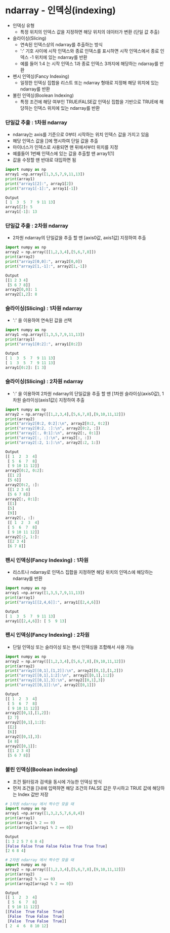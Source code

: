 # ndarray - 인덱싱(indexing)    
- 인덱싱 유형  
  - 특정 위치의 인덱스 값을 지정하면 해당 위치의 데이터가 변환 (단일 값 추출)  
- 슬라이싱(Slicing)  
  - 연속된 인덱스상의 ndarray를 추출하는 방식  
  - ':' 기호 사이에 시작 인덱스와 종료 인덱스를 표시하면 시작 인덱스에서 종료 인덱스 -1 위치에 있는 ndarray를 반환  
  - 예를 들어 1:4 는 시작 인덱스 1과 종료 인덱스 3까지에 해당하는 ndarray를 반환  
- 펜시 인덱싱(Fancy Indexing)  
  - 일정한 인덱싱 집합을 리스트 또는 ndarray 형태로 지정해 해당 위치에 있는 ndarray를 반환  
- 불린 인덱싱(Boolean Indexing)  
  - 특정 조건에 해당 여부인 TRUE/FALSE값 인덱싱 집합을 기반으로 TRUE에 해당하는 인덱스 위치에 있는 ndarray를 반환  

### 단일값 추출 : 1차원 ndarray  
- ndarray는 axis를 기준으로 0부터 시작하는 위치 인덱스 값을 가지고 있음  
- 해당 인덱스 값을 []에 명시하여 단일 값을 추출  
- 마이너스가 인덱스로 사용되면 맨 뒤에서부터 위치를 지정  
- 예를들어 1번째 인덱스에 있는 값을 추출할 땐 array1[1]  
- 값을 수정할 땐 반대로 대입하면 됨  

```python  
import numpy as np  
array1 =np.array([1,3,5,7,9,11,13])  
print(array1)  
print("array1[2]:", array1[2])  
print("array1[-1]:", array1[-1])  

Output  
[ 1  3  5  7  9 11 13]  
array1[2]: 5  
array1[-1]: 13  
```   

### 단일값 추출 : 2차원 ndarray  
- 2차원 ndarray의 단일값을 추출 할 땐 [axis0값, axis1값] 지정하여 추출  

```python  
import numpy as np  
array2 = np.array([[1,2,3,4],[5,6,7,8]])  
print(array2)  
print("array2[0,0]:", array2[0,0])  
print("array2[1,-1]:", array2[1,-1])  

Output  
[[1 2 3 4]  
 [5 6 7 8]]  
array2[0,0]: 1  
array2[1,2]: 8  
```   

### 슬라이싱(Slicing) : 1차원 ndarray  
- ':' 을 이용하여 연속된 값을 선택  

```python  
import numpy as np  
array1 =np.array([1,3,5,7,9,11,13])  
print(array1)  
print("array1[0:2]:", array1[0:2])  

Output  
[ 1  3  5  7  9 11 13]  
[ 1  3  5  7  9 11 13]  
array1[0:2]: [1 3]  
```   

### 슬라이싱(Slicing) : 2차원 ndarray  
- ':' 을 이용하여 2차원 ndarray의 단일값을 추출 할 땐 [1차원 슬라이싱(axis0값), 1차원 슬라이싱(axis1값)] 지정하여 추출  

```python  
import numpy as np  
array2 = np.array([[1,2,3,4],[5,6,7,8],[9,10,11,12]])  
print(array2)  
print("array2[0:2, 0:2]:\n", array2[0:2, 0:2])  
print("array2[0:2, :]:\n", array2[0:2, :])  
print("array2[:, 0:1]:\n", array2[:, 0:1])  
print("array2[:, :]:\n", array2[:, :])  
print("array2[:2, 1:]:\n", array2[:2, 1:])  

Output  
[[ 1  2  3  4]  
 [ 5  6  7  8]  
 [ 9 10 11 12]]  
array2[0:2, 0:2]:  
 [[1 2]  
 [5 6]]  
array2[0:2, :]:  
 [[1 2 3 4]  
 [5 6 7 8]]  
array2[:, 0:1]:  
 [[1]  
 [5]  
 [9]]  
array2[:, :]:  
 [[ 1  2  3  4]  
 [ 5  6  7  8]  
 [ 9 10 11 12]]  
array2[:2, 1:]:  
 [[2 3 4]  
 [6 7 8]]  
```   

### 팬시 인덱싱(Fancy Indexing) : 1차원  
- 리스트나 ndarray로 인덱스 집합을 지정하면 해당 위치의 인덱스에 해당하는 ndarray를 반환  

```python  
import numpy as np  
array1 =np.array([1,3,5,7,9,11,13])  
print(array1)  
print("array1[[2,4,6]]:", array1[[2,4,6]])  

Output  
[ 1  3  5  7  9 11 13]  
array1[[2,4,6]]: [ 5  9 13]  
```   

### 팬시 인덱싱(Fancy Indexing) : 2차원  
- 단일 인덱싱 또는 슬라이싱 또는 팬시 인덱싱을 조합해서 사용 가능  

```python  
import numpy as np  
array2 = np.array([[1,2,3,4],[5,6,7,8],[9,10,11,12]])  
print(array2)  
print("array2[[0,1],[1,2]]:\n", array2[[0,1],[1,2]])  
print("array2[[0,1],1:2]:\n", array2[[0,1],1:2])  
print("array2[[0,1],3]:\n", array2[[0,1],3])  
print("array2[[0,1]]:\n", array2[[0,1]])  

Output  
[[ 1  2  3  4]  
 [ 5  6  7  8]  
 [ 9 10 11 12]]  
array2[[0,1],[1,2]]:  
 [2 7]  
array2[[0,1],1:2]:  
 [[2]  
 [6]]  
array2[[0,1],3]:  
 [4 8]  
array2[[0,1]]:  
 [[1 2 3 4]  
 [5 6 7 8]]  
```   

### 불린 인덱싱(Boolean indexing)  
- 조건 필터링과 검색을 동시에 가능한 인덱싱 방식  
- 먼저 조건을 []내에 입력하면 해당 조건의 FALSE 값은 무시하고 TRUE 값에 해당하는 Index 값만 저장  

```python  
# 1차원 ndarray 에서 짝수만 찾을 때  
import numpy as np  
array1 =np.array([1,3,2,5,7,6,8,4])  
print(array1)  
print(array1 % 2 == 0)  
print(array1[array1 % 2 == 0])  

Output  
[1 3 2 5 7 6 8 4]  
[False False True False False True True True]  
[2 6 8 4]  

# 2차원 ndarray 에서 짝수만 찾을 때  
import numpy as np  
array2 = np.array([[1,2,3,4],[5,6,7,8],[9,10,11,12]])  
print(array2)  
print(array2 % 2 == 0)  
print(array2[array2 % 2 == 0])  

Output  
[[ 1  2  3  4]  
 [ 5  6  7  8]  
 [ 9 10 11 12]]  
[[False  True False  True]  
 [False  True False  True]  
 [False  True False  True]]  
[ 2  4  6  8 10 12]  
```   
